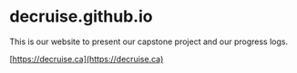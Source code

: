 # decruise.github.io

This is our website to present our capstone project and our progress logs.

[https://decruise.ca](https://decruise.ca)